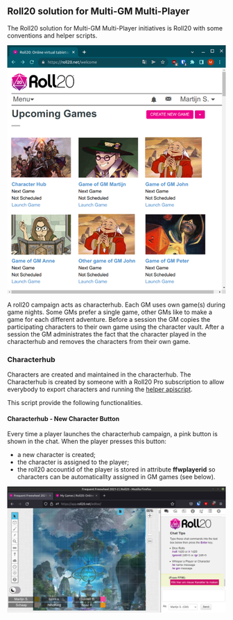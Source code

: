## Roll20 solution for Multi-GM Multi-Player 

The Roll20 solution for Multi-GM Multi-Player initiatives is Roll20 with some conventions and helper scripts. 

![](roll20-opening-page.png)

A roll20 campaign acts as characterhub. Each GM uses own game(s) during game nights. Some GMs prefer a single game, other GMs like to make a game for each different adventure. Before a session the GM copies the participating characters to their own game using the character vault. After a session the GM administrates the fact that the character played in the characterhub and removes the characters from their own game.

### Characterhub

Characters are created and maintained in the characterhub. The Characterhub is created by someone with a Roll20 Pro subscription to allow everybody to  export characters and running the [helper apiscript](https://gist.github.com/MartijnSanders/072b9af2eea5d362cff5cac90eea4633).

This script provide the following functionalities.

#### Characterhub - New Character Button

Every time a player launches the characterhub campaign, a pink button is shown in the chat. When the player presses this button:
  * a new character is created;
  * the character is assigned to the player;
  * the roll20 accountid of the player is stored in attribute **ffwplayerid** so characters can be automaticallty assigned in GM games (see below).

![](new-character-button.png)


